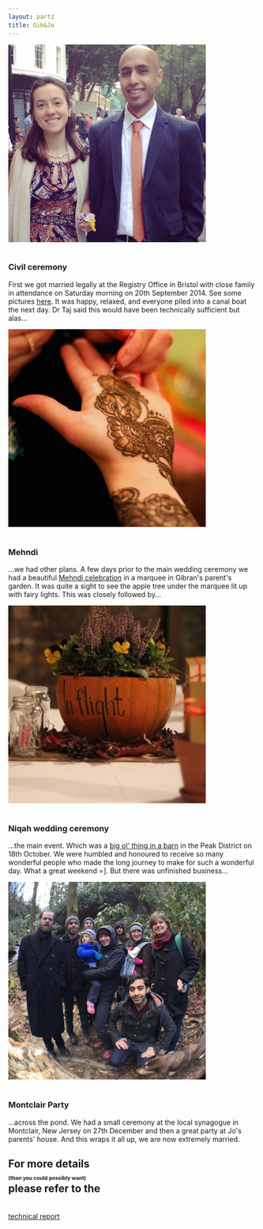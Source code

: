 ```yaml
---
layout: part2
title: Gib&Jo
---
```


<div class="row">
	<div class="span3">
		<img src="/img/landing_page/smiles.jpg" width="400px" style="margin-bottom: 15px;">
		<h3>Civil ceremony</h3>
		<p>First we got married legally at the Registry Office in Bristol with close family in attendance on Saturday morning on 20th September 2014. See some pictures <a href="/part2/2-photos/index.html#civilceremony">here</a>. It was happy, relaxed, and everyone piled into a canal boat the next day. Dr Taj said this would have been technically sufficient but alas...</p>
	</div>
	<div class="span3">
		<img src="/img/landing_page/mehndihand.jpg" width="400px" style="margin-bottom: 15px;">
		<h3>Mehndi</h3>
		<p>...we had other plans. A few days prior to the main wedding ceremony we had a beautiful <a href="/part2/2-photos/index.html#mehndi">Mehndi celebration</a> in a marquee in Gibran's parent's garden. It was quite a sight to see the apple tree under the marquee lit up with fairy lights. This was closely followed by...</p>
	</div>
	<div class="span3">
		<img src="/img/landing_page/inflight.jpg" width="400px" style="margin-bottom: 15px;">
		<h3>Niqah wedding ceremony</h3>
		<p>...the main event. Which was a <a href="/part2/2-photos/index.html#wedding">big ol' thing in a barn</a> in the Peak District on 18th October. We were humbled and honoured to receive so many wonderful people who made the long journey to make for such a wonderful day. What a great weekend =]. But there was unfinished business...</p>
	</div>
	<div class="span3">
		<img src="/img/landing_page/north_carolina.jpg" width="400px" style="margin-bottom: 15px;">
		<h3>Montclair Party</h3>
		<p>...across the pond. We had a small ceremony at the local synagogue in Montclair, New Jersey on 27th December and then a great party at Jo's parents' house. And this wraps it all up, we are now extremely married.</p>
	</div>
</div>
<div class="row">
	<div class="span3">
	</div>
	<div class="span6 text-center">
		<h2>For more details<br/><span style="font-size: 50%">(than you could possibly want)</span><br/>please refer to the</h2><br/>
	</div>
	<div class="span3">
	</div>
</div>
<div class="row bottom-buffer">
	<div class="span2">
	</div>
	<div class="span8 text-center">
		<a href="/part2/4-technical_report/" class="btn-infosheet">technical report</a>
	</div>
	<div class="span2">
	</div>
</div>
